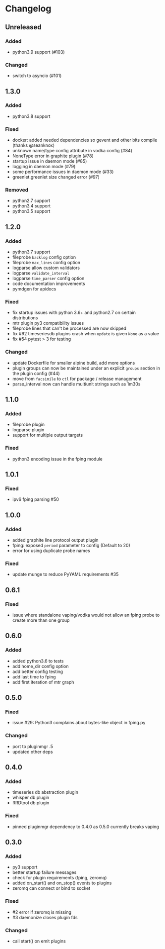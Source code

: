 # Changelog


## Unreleased
### Added
- python3.9 support (#103)
### Changed
- switch to asyncio (#101)


## 1.3.0
### Added
- python3.8 support
### Fixed
- docker: added needed dependencies so gevent and other bits compile (thanks @seanknox)
- unknown name/type config attribute in vodka config (#84)
- NoneType error in graphite plugin (#78)
- startup issue in daemon mode (#85)
- logging in daemon mode (#79)
- some performance issues in daemon mode (#33)
- greenlet.greenlet size changed error (#97)
### Removed
- python2.7 support
- python3.4 support
- python3.5 support


## 1.2.0
### Added
- python3.7 support
- fileprobe `backlog` config option
- fileprobe `max_lines` config option
- logparse allow custom validators
- logparse `validate_interval`
- logparse `time_parser` config option
- code documentation improvements
- pymdgen for apidocs
### Fixed
- fix startup issues with python 3.6+ and python2.7 on certain distributions
- mtr plugin py3 compatibility issues
- fileprobe lines that can't be processed are now skipped
- fix #62 timeseriesdb plugins crash when `update` is given `None` as a value
- fix #54 pytest > 3 for testing
### Changed
- update Dockerfile for smaller alpine build, add more options
- plugin groups can now be maintained under an explicit `groups` section in the plugin config (#44)
- move from `facsimile` to `ctl` for package / release management
- parse_interval now can handle multiunit strings such as 1m30s


## 1.1.0
### Added
- fileprobe plugin
- logparse plugin
- support for multiple output targets
### Fixed
- python3 encoding issue in the fping module


## 1.0.1
### Fixed
- ipv6 fping parsing #50


## 1.0.0
### Added
- added graphite line protocol output plugin
- fping: exposed `period` parameter to config (Default to 20)
- error for using duplicate probe names
### Fixed
- update munge to reduce PyYAML requirements #35


## 0.6.1
### Fixed
- issue where standalone vaping/vodka would not allow an fping probe to create more than one group


## 0.6.0
### Added
- added python3.6 to tests
- add home_dir config option
- add better config testing
- add last time to fping
- add first iteration of mtr graph


## 0.5.0
### Fixed
- issue #29: Python3 complains about bytes-like object in fping.py
### Changed
- port to pluginmgr .5
- updated other deps


## 0.4.0
### Added
- timeseries db abstraction plugin
- whisper db plugin
- RRDtool db plugin
### Fixed
- pinned pluginmgr dependency to 0.4.0 as 0.5.0 currently breaks vaping


## 0.3.0
### Added
- py3 support
- better startup failure messages
- check for plugin requirements (fping, zeromq)
- added on_start() and on_stop() events to plugins
- zeromq can connect or bind to socket
### Fixed
- #2 error if zeromq is missing
- #3 daemonize closes plugin fds
### Changed
- call start() on emit plugins